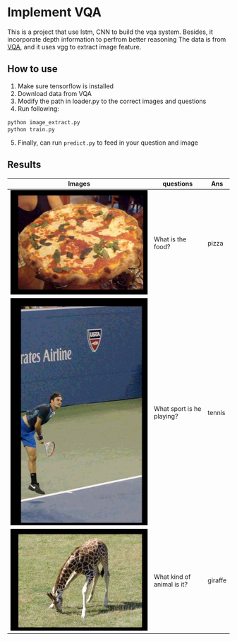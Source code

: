 # Implement VQA
This is a project that use lstm, CNN to build the vqa system. Besides, it incorporate depth information to perfrom better reasoning
The data is from [VQA](http://www.visualqa.org), and it uses vgg to extract image feature.
## How to use
1. Make sure tensorflow is installed
2. Download data from VQA
3. Modify the path in loader.py to the correct images and questions
4. Run following: 
```
python image_extract.py
python train.py
```
5. Finally, can run `predict.py` to feed in your question and image

## Results
| Images                            | questions                 | Ans    |
| ----------------------------------|---------------------------|--------|
| ![Alt text](results/question1.png)| What is the food?         | pizza  |
| ![Alt text](results/question2.png)| What sport is he playing? | tennis |
| ![Alt text](results/question3.png)| What kind of animal is it?| giraffe|
